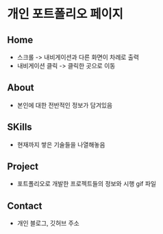 # 개인 포트폴리오 페이지

## Home
- 스크롤 -> 내비게이션과 다른 화면이 차례로 출력
- 내비게이션 클릭 -> 클릭한 곳으로 이동

## About 
- 본인에 대한 전반적인 정보가 담겨있음

## SKills
- 현재까지 쌓은 기술들을 나열해놓음

## Project
- 포트폴리오로 개발한 프로젝트들의 정보와 시행 gif 파일 

## Contact
- 개인 블로그, 깃허브 주소
